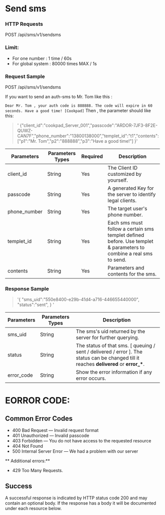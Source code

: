 
# Send sms
### HTTP Requests
POST /api/sms/v1/sendsms
### Limit: 
- For one number : 1 time / 60s 
- For global system : 80000 times MAX / 1s

### Request Sample
POST /api/sms/v1/sendsms

If you want to send an auth-sms to Mr. Tom like this : 

`Dear Mr. Tom , your auth code is 888888. The code will expire in 60 seconds. Have a good time! [Cookpad]`
Then , the parameter should like this:

> ' {"client_id":"cookpad_Server_001","passcode":"ARDOR-7JF3-8F2E-QUWZ-CAN7F","phone_number":"13800138000","templet_id":"t1","contents":["p1":"Mr. Tom","p2":"888888","p3":"Have a good time!"] }'

Parameters   |  Parameters Types | Required |   Description
-------------|-------------------|----------|--------------------
client_id    |  String           |    Yes   | The Client ID customized by yourself.
passcode     |  String           |    Yes   | A generated Key for the server to identify legal clients.
phone_number |  String           |    Yes   | The target user's phone number.
templet_id   |  String           |    Yes   | Each sms must follow a certain sms templet defined before. Use templet & parameters to combine a real sms to send.
contents     |  String           |    Yes   | Parameters and contents for the sms.

### Response Sample
> '{ "sms_uid":"550e8400-e29b-41d4-a716-446655440000", "status":"sent", } '

Parameters   |  Parameters Types |  Description
-------------|-------------------|----------------
sms_uid      |    String         | The sms's uid returned by the server for further querying.
status       |    String         | The status of that sms. [ queuing / sent / delivered / error   ]. The status can be changed till it reaches **delivered** or **error\_\***. 
error_code   |    String         | Show the error information if any error occurs.





# EORROR CODE:
## Common Error Codes
- 400    Bad Request — Invalid request format
- 401    Unauthorized — Invalid passcode 
- 403    Forbidden — You do not have access to the requested resource
- 404    Not Found
- 500    Internal Server Error — We had a problem with our server

** Additional errors:**
- 429   Too Many Requests.

## Success
A successful response is indicated by HTTP status code 200 and may contain an optional body.
If the response has a body it will be documented under each resource below.



